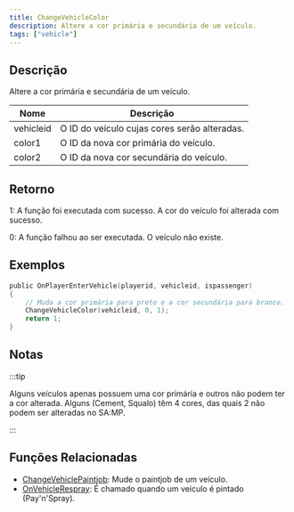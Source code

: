 ```yaml
---
title: ChangeVehicleColor
description: Altere a cor primária e secundária de um veículo.
tags: ["vehicle"]
---
```


## Descrição

Altere a cor primária e secundária de um veículo.

| Nome      | Descrição                                    |
| --------- | -------------------------------------------- |
| vehicleid | O ID do veículo cujas cores serão alteradas. |
| color1    | O ID da nova cor primária do veículo.        |
| color2    | O ID da nova cor secundária do veículo.      |

## Retorno

1: A função foi executada com sucesso. A cor do veículo foi alterada com sucesso.

0: A função falhou ao ser executada. O veículo não existe.

## Exemplos

```c
public OnPlayerEnterVehicle(playerid, vehicleid, ispassenger)
{
    // Muda a cor primária para preto e a cor secundária para branco.
    ChangeVehicleColor(vehicleid, 0, 1);
    return 1;
}
```

## Notas

:::tip

Alguns veículos apenas possuem uma cor primária e outros não podem ter a cor alterada. Alguns (Cement, Squalo) têm 4 cores, das quais 2 não podem ser alteradas no SA:MP.

:::

## Funções Relacionadas

- [ChangeVehiclePaintjob](ChangeVehiclePaintjob.md): Mude o paintjob de um veículo.
- [OnVehicleRespray](../callbacks/OnVehicleRespray.md): É chamado quando um veículo é pintado (Pay'n'Spray).
